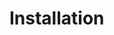 [title]: # (Installation)
[tags]: # (introduction)
[priority]: # (4)

# Installation

<!-- add installation instructions if any -->
